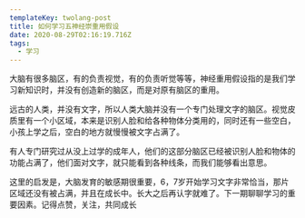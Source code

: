 ```yaml
---
templateKey: twolang-post
title: 如何学习五神经崇重用假设
date: 2020-08-29T02:16:19.716Z
tags:
  - 学习
---
```

大脑有很多脑区，有的负责视觉，有的负责听觉等等，神经重用假设指的是我们学习新知识时，并没有创造新的脑区，而是对原有脑区的重用。

远古的人类，并没有文字，所以人类大脑并没有一个专门处理文字的脑区。视觉皮质里有一个小区域，本来是识别人脸和给各种物体分类用的，同时还有一些空白，小孩上学之后，空白的地方就慢慢被文字占满了。

有人专门研究过从没上过学的成年人，他们的这部分脑区已经被识别人脸和物体的功能占满了，他们面对文字，就只能看到各种线条，而我们能够看出意思。

这里的启发是，大脑发育的敏感期很重要，6，7岁开始学习文字非常恰当，那片区域还没有被占满，并且在成长中。长大之后再认字就难了。下一期聊聊学习的重要因素。记得点赞，关注，共同成长